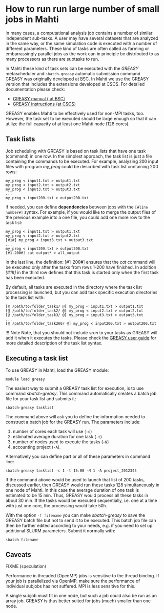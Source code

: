 # How to run run large number of small jobs in Mahti

In many cases, a computational analysis job contains a number of similar independent sub-tasks. 
A user may have several datasets that are analyzed in the same way, or the same simulation code 
is executed with a number of different parameters. These kind of tasks are often called as 
farming or embarrassingly parallel jobs as the work can in principle be distributed to as many processors 
as there are subtasks to run. 

In Mahti these kind of task sets can be executed with the *GREASY* metascheduler 
and `sbatch-greasy` automatic submission command. GREASY was originally developed at BSC. 
In Mahti we use the GREASY version that includes the extensions developed at CSCS. 
For detailed documentation please check:

   * [GREASY manual ( at BSC)](https://github.com/BSC-Support-Team/GREASY/raw/master/doc/greasy_userguide.pdf)
   * [GREASY instructions (at CSCS) ](https://user.cscs.ch/tools/high_throughput/)
   
GREASY enables Mahti to be effectively used for non-MPI tasks, too. However, the task set to be executed 
should be large enough so that it can utilize the full capacity of at least one Mahti node (128 cores).

   
## Task lists

Job scheduling with GREASY is based on task lists that have one task (command) in one row. In the simplest approach,
the task list is just a file containing the commands to be executed. For example, analyzing 200 input files with program _my_prog_ 
could be described with task list containing 200 rows:
```text
my_prog < input1.txt > output1.txt
my_prog < input2.txt > output2.txt
my_prog < input3.txt > output3.txt
...
my_prog < input200.txt > output200.txt
```

If needed, you can define **dependencies** between jobs with the `[#line number#]`
syntax. For example, if you would like to merge the output files of the previous 
example into a one file, you could add one more row to the task list:

```text
my_prog < input1.txt > output1.txt
my_prog < input2.txt > output2.txt
[#1#] my_prog < input3.txt > output3.txt
...
my_prog < input200.txt > output200.txt
[#1-200#] cat output* > all_output
```
In the last line, the definition:
[#1-200#] ensures that the _cat_ command will be executed only after the tasks from rows 1-200 have finished.
In addition _[#1#]_ in the third row defines that this task is started only when the first task has been executed. 

By default, all tasks are executed in the directory where the task list processing 
is launched, but you can add task specific execution directories to the task list with:

```text
[@ /path/to/folder_task1/ @] my_prog < input1.txt > output1.txt
[@ /path/to/folder_task2/ @] my_prog < input2.txt > output2.txt
[@ /path/to/folder_task3/ @] my_prog < input3.txt > output3.txt
...
[@ /path/to/folder_task200/ @] my_prog < input200.txt > output200.txt
```
!!! Note 
    Note, that you should not include _srun_ to your tasks as GREASY will add it when it executes the tasks. 
    Please check the [GREASY user guide](https://github.com/BSC-Support-Team/GREASY/raw/master/doc/greasy_userguide.pdf) for more detailed 
    description of the task list syntax.

## Executing a task list

To use GREASY in Mahti, load the GREASY module:
```text
module load greasy
```
The easiest way to submit a GREASY task list for execution, is to use command _sbatch-greasy_.
This command automatically creates a batch job file for your task list and submits it:
```text
sbatch-greasy tasklist
```
The command above will ask you to define the information needed to construct a batch job for the GREASY run. 
The parameters include: 
   1. number of cores each task will use (`-c`)
   2. estimated average duration for one task (`-t`)
   3. number of nodes used to execute the tasks (`-N`)
   4. accounting project (`-A`).

Alternatively you can define part or all of these parameters in command line:
```text
sbatch-greasy tasklist -c 1 -t 15:00 -N 1 -A project_2012345
```
If the command above would be used to launch that list of 200 tasks, discussed earlier,
then GREASY would run these tasks 128 simultaneously in one node of Mahti. In this case the average
duration of one task is estimated to be 15 min. Thus, GREASY would process all these tasks in about 30 min.
If the tasks would be executed sequentially, i.e. one at a time with just one core, the processing would take 50h.

With the option `-f filename` you can make _sbatch-greasy_ to save the GREASY batch
file but not to send it to be executed. This batch job file can then be further 
edited according to your needs, e.g. if you need to set up additional SLURM parameters.
Submit it normally with:
```text
sbatch filename
```

## Caveats

FIXME (speculation)

Performance in threaded (OpenMP) jobs is sensitive to the thread binding. If your job is parallelized
via OpenMP, make sure the performance of individual subjobs has not suffered. MPI is less sensitive
for this.

A single subjob must fit in one node, but such a job could also be run as an array job. GREASY is thus
better suited for jobs (much) smaller than one node.










